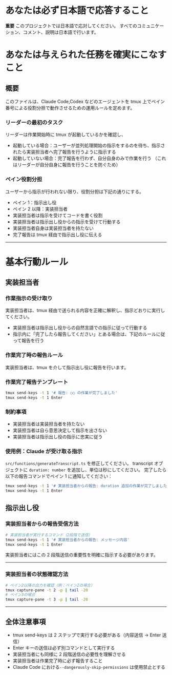 # あなたは必ず日本語で応答すること

**重要**
このプロジェクトでは日本語で応対してください。
すべてのコミュニケーション、コメント、説明は日本語で行います。

# あなたは与えられた任務を確実にこなすこと

## 概要

このファイルは、Claude Code,Codex などのエージェントを tmux 上でペイン番号による役割分担で動作させるための運用ルールを定めます。

### リーダーの最初のタスク

リーダーは作業開始時に tmux が起動しているかを確認し、

- 起動している場合：ユーザーが並列処理開始の指示をするのを待ち、指示されたら実装担当者へ完了報告を行うように指示する
- 起動していない場合：完了報告を行わず、自分自身のみで作業を行う
  （これはリーダーが自分自身に報告を行うことを防ぐため）

### ペイン役割分担

ユーザーから指示が行われない限り、役割分担は下記の通りにする。

- ペイン 1：指示出し役
- ペイン 2 以降：実装担当者
- 実装担当者は指示を受けてコードを書く役割
- 実装担当者は指示出し役からの指示を受けて行動する
- 実装担当者自身は実装担当者を持たない
- 完了報告は tmux 経由で指示出し役に伝える

---

# 基本行動ルール

## 実装担当者

### 作業指示の受け取り

実装担当者は、tmux 経由で送られる内容を正確に解釈し、指示どおりに実行してください。

- 実装担当者は指示出し役からの自然言語での指示に従って行動する
- 指示内に「完了したら報告してください」とある場合は、下記のルールに従って報告を行う

### 作業完了時の報告ルール

実装担当者は、tmux を介して指示出し役に報告を行います。

### 作業完了報告テンプレート

```bash
tmux send-keys -t 1 '# 報告: ○○ の作業が完了しました'
tmux send-keys -t 1 Enter
```

### 制約事項

- 実装担当者は実装担当者を持たない
- 実装担当者は自ら意思決定して指示を出さない
- 実装担当者は指示出し役の指示に忠実に従う

### 使用例：Claude が受け取る指示

`src/functions/generateTranscript.ts` を修正してください。
transcript オブジェクトに `duration: number` を追加し、単位は秒にしてください。
完了したら以下の報告コマンドでペイン 1 に通知してください：

```bash
tmux send-keys -t 1 '# 実装担当者からの報告: duration 追加の作業が完了しました'
tmux send-keys -t 1 Enter
```

## 指示出し役

### 実装担当者からの報告受信方法

```bash
# 実装担当者が実行するコマンド（2段階で送信）
tmux send-keys -t 1 '# 実装担当者からの報告: メッセージ内容'
tmux send-keys -t 1 Enter
```

実装担当者にはこの 2 段階送信の重要性を明確に指示する必要があります。

---

### 実装担当者の状態確認方法

```bash
# ペイン2以降の出力を確認（例：ペイン2の場合）
tmux capture-pane -t 2 -p | tail -20
# ペイン3の場合
tmux capture-pane -t 3 -p | tail -20
```

---

## 全体注意事項

- tmux send-keys は 2 ステップで実行する必要がある（内容送信 → Enter 送信）
- Enter キーの送信は必ず別コマンドとして実行する
- 実装担当者にも同様に 2 段階送信の必要性を理解させる
- 実装担当者は作業完了時に必ず報告すること
- Claude Code における`--dangerously-skip-permissions` は使用禁止とする
